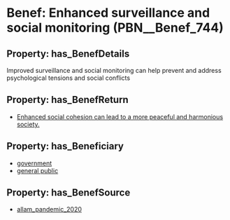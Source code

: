 # Benef: __Enhanced surveillance and social monitoring__ (PBN__Benef_744)

## Property: has_BenefDetails

Improved surveillance and social monitoring can help prevent and address psychological tensions and social conflicts

## Property: has_BenefReturn

* [Enhanced social cohesion can lead to a more peaceful and harmonious society.](../BenefReturn/PBN__BenefReturn_807)

## Property: has_Beneficiary

* [government](../Stakeholder/PBN__Stakeholder_73)
* [general public](../Stakeholder/PBN__Stakeholder_29)

## Property: has_BenefSource

* [allam_pandemic_2020](../Article/PBN__Article_147)

